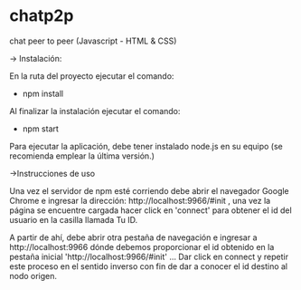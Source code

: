 # chatp2p
chat peer to peer (Javascript - HTML & CSS)

-> Instalación:

En la ruta del proyecto ejecutar el comando:

- npm install

Al finalizar la instalación ejecutar el comando:

- npm start

Para ejecutar la aplicación,  debe tener instalado node.js en su equipo
(se recomienda emplear la última versión.)

->Instrucciones de uso

Una vez el servidor de npm esté corriendo debe abrir el navegador Google Chrome e ingresar la dirección: http://localhost:9966/#init , una vez la página se encuentre cargada
hacer click en 'connect' para obtener el id del usuario en la casilla llamada Tu ID.

A partir de ahí, debe abrir otra pestaña
de navegación e ingresar a http://localhost:9966
dónde debemos proporcionar el id obtenido en la pestaña inicial 
'http://localhost:9966/#init' ... Dar click en connect y repetir
este proceso en el sentido inverso con fin de dar a conocer
el id destino al nodo origen.
